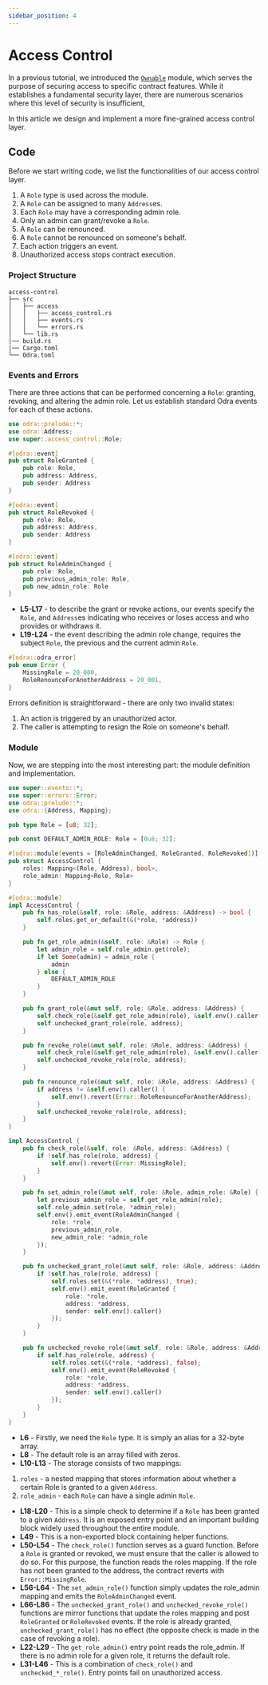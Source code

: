 ```yaml
---
sidebar_position: 4
---
```


# Access Control

In a previous tutorial, we introduced the [`Ownable`](./ownable.md) module, which serves the purpose of securing access to specific contract features. While it establishes a fundamental security layer, there are numerous scenarios where this level of security is insufficient, 

In this article we design and implement a more fine-grained access control layer.

## Code

Before we start writing code, we list the functionalities of our access control layer.

1. A `Role` type is used across the module.
2. A `Role` can be assigned to many `Address`es.
3. Each `Role` may have a corresponding admin role.
4. Only an admin can grant/revoke a `Role`.
5. A `Role` can be renounced.
6. A `Role` cannot be renounced on someone's behalf.
7. Each action triggers an event.
8. Unauthorized access stops contract execution.

### Project Structure

```plaintext
access-control
├── src
│   ├── access
│   │   ├── access_control.rs
│   │   ├── events.rs
│   │   └── errors.rs
│   └── lib.rs
|── build.rs
|── Cargo.toml
└── Odra.toml
```

### Events and Errors

There are three actions that can be performed concerning a `Role`: granting, revoking, and altering the admin role. Let us establish standard Odra events for each of these actions.

```rust title=events.rs showLineNumbers
use odra::prelude::*;
use odra::Address;
use super::access_control::Role;

#[odra::event]
pub struct RoleGranted {
    pub role: Role,
    pub address: Address,
    pub sender: Address
}

#[odra::event]
pub struct RoleRevoked {
    pub role: Role,
    pub address: Address,
    pub sender: Address
}

#[odra::event]
pub struct RoleAdminChanged {
    pub role: Role,
    pub previous_admin_role: Role,
    pub new_admin_role: Role
}
```
* **L5-L17** - to describe the grant or revoke actions, our events specify the `Role`, and `Address`es indicating who receives or loses access and who provides or withdraws it.
* **L19-L24** - the event describing the admin role change, requires the subject `Role`, the previous and the current admin `Role`.

```rust title=errors.rs
#[odra::odra_error]
pub enum Error {
    MissingRole = 20_000,
    RoleRenounceForAnotherAddress = 20_001,
}
```

Errors definition is straightforward - there are only two invalid states: 
1. An action is triggered by an unauthorized actor.
2. The caller is attempting to resign the Role on someone's behalf.  

### Module

Now, we are stepping into the most interesting part: the module definition and implementation.

```rust title=access_control.rs showLineNumbers
use super::events::*;
use super::errors::Error;
use odra::prelude::*;
use odra::{Address, Mapping};

pub type Role = [u8; 32];

pub const DEFAULT_ADMIN_ROLE: Role = [0u8; 32];

#[odra::module(events = [RoleAdminChanged, RoleGranted, RoleRevoked])]
pub struct AccessControl {
    roles: Mapping<(Role, Address), bool>,
    role_admin: Mapping<Role, Role>
}

#[odra::module]
impl AccessControl {
    pub fn has_role(&self, role: &Role, address: &Address) -> bool {
        self.roles.get_or_default(&(*role, *address))
    }

    pub fn get_role_admin(&self, role: &Role) -> Role {
        let admin_role = self.role_admin.get(role);
        if let Some(admin) = admin_role {
            admin
        } else {
            DEFAULT_ADMIN_ROLE
        }
    }

    pub fn grant_role(&mut self, role: &Role, address: &Address) {
        self.check_role(&self.get_role_admin(role), &self.env().caller());
        self.unchecked_grant_role(role, address);
    }

    pub fn revoke_role(&mut self, role: &Role, address: &Address) {
        self.check_role(&self.get_role_admin(role), &self.env().caller());
        self.unchecked_revoke_role(role, address);
    }

    pub fn renounce_role(&mut self, role: &Role, address: &Address) {
        if address != &self.env().caller() {
            self.env().revert(Error::RoleRenounceForAnotherAddress);
        }
        self.unchecked_revoke_role(role, address);
    }
}

impl AccessControl {
    pub fn check_role(&self, role: &Role, address: &Address) {
        if !self.has_role(role, address) {
            self.env().revert(Error::MissingRole);
        }
    }

    pub fn set_admin_role(&mut self, role: &Role, admin_role: &Role) {
        let previous_admin_role = self.get_role_admin(role);
        self.role_admin.set(role, *admin_role);
        self.env().emit_event(RoleAdminChanged {
            role: *role,
            previous_admin_role,
            new_admin_role: *admin_role
        });
    }

    pub fn unchecked_grant_role(&mut self, role: &Role, address: &Address) {
        if !self.has_role(role, address) {
            self.roles.set(&(*role, *address), true);
            self.env().emit_event(RoleGranted {
                role: *role,
                address: *address,
                sender: self.env().caller()
            });
        }
    }

    pub fn unchecked_revoke_role(&mut self, role: &Role, address: &Address) {
        if self.has_role(role, address) {
            self.roles.set(&(*role, *address), false);
            self.env().emit_event(RoleRevoked {
                role: *role,
                address: *address,
                sender: self.env().caller()
            });
        }
    }
}
```
* **L6** - Firstly, we need the `Role` type. It is simply an alias for a 32-byte array.
* **L8** - The default role is an array filled with zeros.
* **L10-L13** - The storage consists of two mappings:
1. `roles` - a nested mapping that stores information about whether a certain Role is granted to a given `Address`.
2. `role_admin` - each `Role` can have a single admin `Role`.
* **L18-L20** - This is a simple check to determine if a `Role` has been granted to a given `Address`. It is an exposed entry point and an important building block widely used throughout the entire module.
* **L49** - This is a non-exported block containing helper functions.
* **L50-L54** - The `check_role()` function serves as a guard function. Before a `Role` is granted or revoked, we must ensure that the caller is allowed to do so. For this purpose, the function reads the roles mapping. If the role has not been granted to the address, the contract reverts with `Error::MissingRole`.
* **L56-L64** - The `set_admin_role()` function simply updates the role_admin mapping and emits the `RoleAdminChanged` event.
* **L66-L86** - The `unchecked_grant_role()` and `unchecked_revoke_role()` functions are mirror functions that update the roles mapping and post `RoleGranted` or `RoleRevoked` events. If the role is already granted, `unchecked_grant_role()` has no effect (the opposite check is made in the case of revoking a role).
* **L22-L29** - The `get_role_admin()` entry point reads the role_admin. If there is no admin role for a given role, it returns the default role.
* **L31-L46** - This is a combination of `check_role()` and `unchecked_*_role()`. Entry points fail on unauthorized access.
